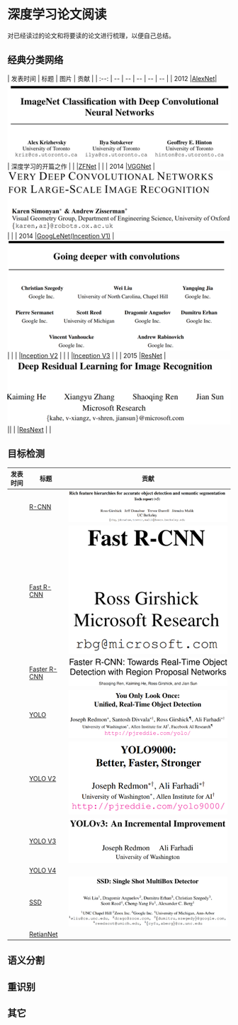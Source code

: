# 深度学习论文阅读
对已经读过的论文和将要读的论文进行梳理，以便自己总结。


## 经典分类网络
| 发表时间 | 标题 | 图片 | 贡献 |
| :--: | -- | -- | -- | -- | -- |
| 2012 |[AlexNet](https://papers.nips.cc/paper/2012/file/c399862d3b9d6b76c8436e924a68c45b-Paper.pdf)| ![](Imgs/AlexNet.png) | 深度学习的开篇之作 |
|  |[ZFNet]()  | |
| 2014 |[VGGNet](https://arxiv.org/pdf/1409.1556.pdf) | ![](Imgs/VGGNet.png) | |
| 2014 |[GoogLeNet(Inception V1)](https://arxiv.org/pdf/1409.4842.pdf) | ![](Imgs/GoogLeNet.png) | |
|  |[Inception V2]() | |
|  |[Inception V3]() | |
| 2015 |[ResNet](https://arxiv.org/pdf/1512.03385.pdf) | ![](Imgs/ResNet.png) ||
|  |[ResNext]() | |
## 目标检测
| 发表时间 | 标题 | 贡献 |
| -- | -- | -- |
|   |[R-CNN](https://arxiv.org/pdf/1311.2524v5.pdf) | ![](Imgs/R-CNN.png) | |
|   |[Fast R-CNN](https://arxiv.org/pdf/1504.08083v2.pdf) | ![](Imgs/Fast-R-CNN.png) | |
|   |[Faster R-CNN](https://arxiv.org/pdf/1506.01497v3.pdf) | ![](Imgs/Faster-R-CNN.png) |
|   |[YOLO](https://arxiv.org/pdf/1506.02640v5.pdf) | ![](Imgs/YOLOV1.png) |
|   |[YOLO V2](https://arxiv.org/pdf/1612.08242v1.pdf) | ![](Imgs/YOLOV2.png) |
|   |[YOLO V3](https://arxiv.org/pdf/1804.02767v1.pdf) | ![](Imgs/YOLOV3.png) |
|   |[YOLO V4]() | |
|   |[SSD](https://arxiv.org/pdf/1512.02325v5.pdf) | ![](Imgs/SSD.png) |
|   |[RetianNet]() | |
## 语义分割

## 重识别

## 其它

